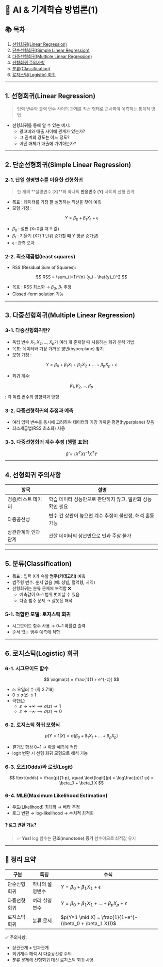 # 🤖 AI & 기계학습 방법론(1)

## 📚 목차

1. [선형회귀(Linear Regression)](#1-선형회귀linear-regression)
2. [단순선형회귀(Simple Linear Regression)](#2-단순선형회귀simple-linear-regression)
3. [다중선형회귀(Multiple Linear Regression)](#3-다중선형회귀multiple-linear-regression)
4. [선형회귀 주의사항](#4-선형회귀-주의사항)
5. [분류(Classification)](#1-분류classification)
6. [로지스틱(Logistic) 회귀](#2-로지스틱logistic-회귀)

---

## 1. 선형회귀(Linear Regression)

> 입력 변수와 출력 변수 사이의 관계를 직선 형태로 근사하여 예측하는 통계적 방법

- 선형회귀를 통해 알 수 있는 예시:
  - 광고비와 매출 사이에 관계가 있는가?
  - 그 관계의 강도는 어느 정도?
  - 어떤 매체가 매출에 기여하는가?

---

## 2. 단순선형회귀(Simple Linear Regression)

### 2-1. 단일 설명변수를 이용한 선형회귀

> 한 개의 **설명변수 \(X\)**와 하나의 **반응변수 \(Y\)** 사이의 선형 관계

- 목표 : 데이터를 가장 잘 설명하는 직선을 찾아 예측
- 모형 가정 :

$$
Y = \beta_0 + \beta_1 X_1 + \epsilon
$$

- $\beta_0$ : 절편 (X=0일 때 Y 값)
- $\beta_1$ : 기울기 (X가 1 단위 증가할 때 Y 평균 증가량)
- $\epsilon$ : 관측 오차

### 2-2. 최소제곱법(least squares)

- RSS (Residual Sum of Squares):

$$
RSS = \sum_{i=1}^{n} (y_i - \hat{y}_i)^2
$$

- 목표 : RSS 최소화 → $\beta_0$, $\beta_1$ 추정
- Closed-form solution 가능

---

## 3. 다중선형회귀(Multiple Linear Regression)

### 3-1. 다중선형회귀란?

- 독립 변수 $X_1, X_2, ..., X_p$가 여러 개 존재할 때 사용하는 회귀 분석 기법
- 목표: 데이터와 가장 가까운 평면(hyperplane) 찾기
- 모형 가정 :

$$
Y = \beta_0 + \beta_1 X_1 + \beta_2 X_2 + \dots + \beta_p X_p + \epsilon
$$

- 회귀 계수:

$$
\beta_1, \beta_2, ..., \beta_p
$$

: 각 독립 변수의 영향력과 방향

### 3-2. 다중선형회귀의 추정과 예측

- 여러 입력 변수를 동시에 고려하여 데이터와 가장 가까운 평면(hyperplane) 찾음
- 최소제곱법(RSS 최소화) 사용

### 3-3. 다중선형회귀 계수 추정 (행렬 표현)

$$
\hat{\beta} = (X^T X)^{-1} X^T Y
$$

---

## 4. 선형회귀 주의사항

| 항목                | 설명                                                        |
| ------------------- | ----------------------------------------------------------- |
| 검증/테스트 데이터  | 학습 데이터 성능만으로 판단하지 않고, 일반화 성능 확인 필요 |
| 다중공선성          | 변수 간 상관이 높으면 계수 추정이 불안정, 해석 혼동 가능    |
| 상관관계와 인과관계 | 관찰 데이터의 상관만으로 인과 주장 불가                     |

---

## 5. 분류(Classification)

- 목표 : 입력 X가 속할 **범주(카테고리)** 예측
- 범주형 변수: 순서 없음 (예: 성별, 혈액형, 지역)
- 선형회귀는 분류 문제에 부적합 ❌
  - 예측값이 0~1 범위 벗어날 수 있음
  - 다중 범주 문제 → 잘못된 해석

### 5-1. 적합한 모델: 로지스틱 회귀

- 시그모이드 함수 사용 → 0~1 확률값 출력
- 순서 없는 범주 예측에 적합

---

## 6. 로지스틱(Logistic) 회귀

### 6-1. 시그모이드 함수

$$
\sigma(z) = \frac{1}{1 + e^{-z}}
$$

- $e$: 오일러 수 (약 2.718)
- $0 \le \sigma(z) \le 1$
- 극한값:
  - $z \to +\infty \implies \sigma(z) \to 1$
  - $z \to -\infty \implies \sigma(z) \to 0$

### 6-2. 로지스틱 회귀 모형식

$$
p(Y=1|X) = \sigma(\beta_0 + \beta_1 X_1 + \dots + \beta_p X_p)
$$

- 결과값 항상 0~1 → 확률 예측에 적합
- logit 변환 시 선형 회귀 모형으로 해석 가능

### 6-3. 오즈(Odds)와 로짓(Logit)

$$
\text{odds} = \frac{p}{1-p}, \quad
\text{logit}(p) = \log\frac{p}{1-p} = \beta_0 + \beta_1 X
$$

### 6-4. MLE(Maximum Likelihood Estimation)

- 우도(Likelihood) 최대화 → 베타 추정
- 로그 변환 → log-likelihood → 수치적 최적화

#### ❓ 로그 변환 가능?

> ✅ **Yes!** log 함수는 **단조(monotone) 증가** 함수이므로 최적값 유지

---

## 📌 정리 요약

| 구분          | 특징            | 수식                                                       |
| ------------- | --------------- | ---------------------------------------------------------- |
| 단순선형회귀  | 하나의 설명변수 | $Y = \beta_0 + \beta_1 X_1 + \epsilon$                     |
| 다중선형회귀  | 여러 설명변수   | $Y = \beta_0 + \beta_1 X_1 + ... + \beta_p X_p + \epsilon$ |
| 로지스틱 회귀 | 분류 문제       | $p(Y=1 \mid X) = \frac{1}{1+e^{-(\beta_0 + \beta_1 X)}}$   |

✅ 주의사항:

- 상관관계 ≠ 인과관계
- 회귀계수 해석 시 다중공선성 주의
- 분류 문제에 선형회귀 대신 로지스틱 회귀 사용
